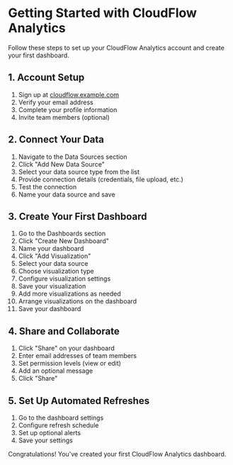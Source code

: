 # Getting Started with CloudFlow Analytics

Follow these steps to set up your CloudFlow Analytics account and create your first dashboard.

## 1. Account Setup

1. Sign up at [cloudflow.example.com](https://cloudflow.example.com)
2. Verify your email address
3. Complete your profile information
4. Invite team members (optional)

## 2. Connect Your Data

1. Navigate to the Data Sources section
2. Click "Add New Data Source"
3. Select your data source type from the list
4. Provide connection details (credentials, file upload, etc.)
5. Test the connection
6. Name your data source and save

## 3. Create Your First Dashboard

1. Go to the Dashboards section
2. Click "Create New Dashboard"
3. Name your dashboard
4. Click "Add Visualization"
5. Select your data source
6. Choose visualization type
7. Configure visualization settings
8. Save your visualization
9. Add more visualizations as needed
10. Arrange visualizations on the dashboard
11. Save your dashboard

## 4. Share and Collaborate

1. Click "Share" on your dashboard
2. Enter email addresses of team members
3. Set permission levels (view or edit)
4. Add an optional message
5. Click "Share"

## 5. Set Up Automated Refreshes

1. Go to the dashboard settings
2. Configure refresh schedule
3. Set up optional alerts
4. Save your settings

Congratulations! You've created your first CloudFlow Analytics dashboard.
